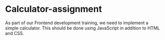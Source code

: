 ﻿# Calculator-assignment

As part of our Frontend development training, we need to implement a simple calculator. This should be done using JavaScript in addition to HTML and CSS.
